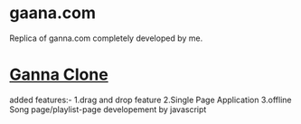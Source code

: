 # gaana.com
Replica of ganna.com completely developed by me.


<a href="https://ganna-clone.netlify.app/"><h1>Ganna Clone</h1></a>








added features:-
1.drag and drop feature
2.Single Page Application
3.offline Song page/playlist-page developement by javascript 
